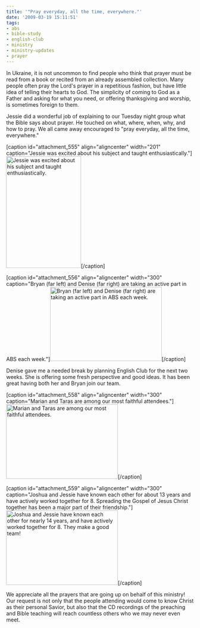 ```yaml
---
title: '"Pray everyday, all the time, everywhere."'
date: '2009-03-19 15:11:51'
tags:
- abs
- bible-study
- english-club
- ministry
- ministry-updates
- prayer
---
```


In Ukraine, it is not uncommon to find people who think that prayer must be read from a book or recited from an already assembled collection. Many people often pray the Lord's prayer in a repetitious fashion, but have little idea of telling their hearts to God. The simplicity of coming to God as a Father and asking for what you need, or offering thanksgiving and worship, is sometimes foreign to them.

Jessie did a wonderful job of explaining to our Tuesday night group what the Bible says about prayer. He touched on what, where, when, why, and how to pray. We all came away encouraged to "pray everyday, all the time, everywhere."

[caption id="attachment_555" align="aligncenter" width="201" caption="Jessie was excited about his subject and taught enthusiastically."]<a href="https://s3.amazonaws.com/images.ofreport.com/2009/03/dsc_51251.jpg"><img class="size-medium wp-image-555" title="dsc_51251" src="https://s3.amazonaws.com/images.ofreport.com/2009/03/dsc_51251-201x300.jpg" alt="Jessie was excited about his subject and taught enthusiastically." width="201" height="300" /></a>[/caption]
<!--more-->
[caption id="attachment_556" align="aligncenter" width="300" caption="Bryan (far left) and Denise (far right) are taking an active part in ABS each week."]<a href="https://s3.amazonaws.com/images.ofreport.com/2009/03/dsc_5124.jpg"><img class="size-medium wp-image-556" title="dsc_5124" src="https://s3.amazonaws.com/images.ofreport.com/2009/03/dsc_5124-300x199.jpg" alt="Bryan (far left) and Denise (far right) are taking an active part in ABS each week." width="300" height="199" /></a>[/caption]

Denise gave me a needed break by planning English Club for the next two weeks. She is offering some fresh perspective and good ideas. It has been great having both her and Bryan join our team.

[caption id="attachment_558" align="aligncenter" width="300" caption="Marian and Taras are among our most faithful attendees."]<a href="https://s3.amazonaws.com/images.ofreport.com/2009/03/dsc_5123.jpg"><img class="size-medium wp-image-558" title="dsc_5123" src="https://s3.amazonaws.com/images.ofreport.com/2009/03/dsc_5123-300x200.jpg" alt="Marian and Taras are among our most faithful attendees." width="300" height="200" /></a>[/caption]

[caption id="attachment_559" align="aligncenter" width="300" caption="Joshua and Jessie have known each other for about 13 years and have actively worked together for 8. Spreading the Gospel of Jesus Christ together has been a major part of their friendship."]<a href="https://s3.amazonaws.com/images.ofreport.com/2009/03/dsc_5128.jpg"><img class="size-medium wp-image-559" title="dsc_5128" src="https://s3.amazonaws.com/images.ofreport.com/2009/03/dsc_5128-300x200.jpg" alt="Joshua and Jessie have known each other for nearly 14 years, and have actively worked together for 8. They make a good team!" width="300" height="200" /></a>[/caption]

We appreciate all the prayers that are going up on behalf of this ministry! Our request is not only that the people attending would come to know Christ as their personal Savior, but also that the CD recordings of the preaching and Bible teaching will reach countless others who we may never even meet.
